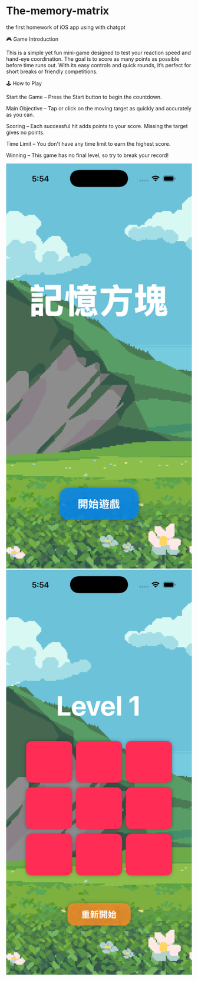 # The-memory-matrix
the first homework of iOS app using with chatgpt

🎮 Game Introduction

This is a simple yet fun mini-game designed to test your reaction speed and hand-eye coordination. The goal is to score as many points as possible before time runs out. With its easy controls and quick rounds, it’s perfect for short breaks or friendly competitions.

🕹️ How to Play

Start the Game – Press the Start button to begin the countdown.

Main Objective – Tap or click on the moving target as quickly and accurately as you can.

Scoring – Each successful hit adds points to your score. Missing the target gives no points.

Time Limit – You don't have any time limit to earn the highest score.

Winning – This game has no final level, so try to break your record!

<img src="Simulator Screenshot - iPhone 16 Pro - 2025-09-21 at 17.54.36.png" alt="主畫面" width="600"> <img src="Simulator Screenshot - iPhone 16 Pro - 2025-09-21 at 17.54.41.png" alt="主畫面" width="600"> 

